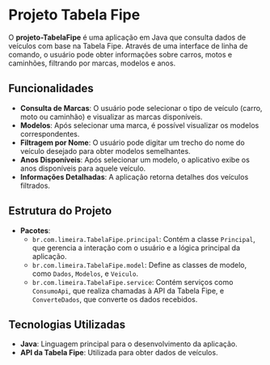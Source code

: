 # Projeto Tabela Fipe

O **projeto-TabelaFipe** é uma aplicação em Java que consulta dados de veículos com base na Tabela Fipe. Através de uma interface de linha de comando, o usuário pode obter informações sobre carros, motos e caminhões, filtrando por marcas, modelos e anos.

## Funcionalidades

- **Consulta de Marcas**: O usuário pode selecionar o tipo de veículo (carro, moto ou caminhão) e visualizar as marcas disponíveis.
- **Modelos**: Após selecionar uma marca, é possível visualizar os modelos correspondentes.
- **Filtragem por Nome**: O usuário pode digitar um trecho do nome do veículo desejado para obter modelos semelhantes.
- **Anos Disponíveis**: Após selecionar um modelo, o aplicativo exibe os anos disponíveis para aquele veículo.
- **Informações Detalhadas**: A aplicação retorna detalhes dos veículos filtrados.

## Estrutura do Projeto

- **Pacotes**:
  - `br.com.limeira.TabelaFipe.principal`: Contém a classe `Principal`, que gerencia a interação com o usuário e a lógica principal da aplicação.
  - `br.com.limeira.TabelaFipe.model`: Define as classes de modelo, como `Dados`, `Modelos`, e `Veiculo`.
  - `br.com.limeira.TabelaFipe.service`: Contém serviços como `ConsumoApi`, que realiza chamadas à API da Tabela Fipe, e `ConverteDados`, que converte os dados recebidos.

## Tecnologias Utilizadas

- **Java**: Linguagem principal para o desenvolvimento da aplicação.
- **API da Tabela Fipe**: Utilizada para obter dados de veículos.
